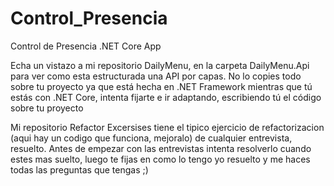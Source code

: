 # Control_Presencia
Control de Presencia .NET Core App

Echa un vistazo a mi repositorio DailyMenu, en la carpeta DailyMenu.Api para ver como esta estructurada una API por capas. No lo copies todo sobre tu proyecto ya que está hecha en .NET Framework mientras que tú estás con .NET Core, intenta fijarte e ir adaptando, escribiendo tú el código sobre tu proyecto

Mi repositorio Refactor Excersises tiene el tipico ejercicio de refactorizacion (aqui hay un codigo que funciona, mejoralo) de cualquier entrevista, resuelto. Antes de empezar con las entrevistas intenta resolverlo cuando estes mas suelto, luego te fijas en como lo tengo yo resuelto y me haces todas las preguntas que tengas ;)
